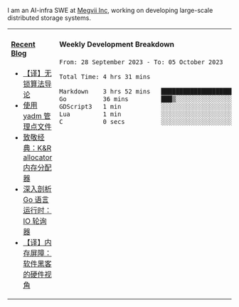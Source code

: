 I am an AI-infra SWE at [Megvii Inc](https://en.megvii.com/), working on developing large-scale distributed storage systems.

<table width="960px">
<tr>
<td valign="top" width="50%">

#### <a href="https://www.kongjun18.me" target="_blank">Recent Blog</a>

<!-- BLOG-POST-LIST:START -->
- [【译】无锁算法导论](https://kongjun18.github.io/posts/2023/07/14/)
- [使用 yadm 管理点文件](https://kongjun18.github.io/posts/2023/04/07/)
- [致敬经典：K&amp;R allocator 内存分配器](https://kongjun18.github.io/posts/2022/12/12/)
- [深入剖析 Go 语言运行时：IO 轮询器](https://kongjun18.github.io/posts/2022/11/21/)
- [【译】内存屏障：软件黑客的硬件视角](https://kongjun18.github.io/posts/2022/11/03/)
<!-- BLOG-POST-LIST:END -->

</td>
<td valign="top" width="50%">

#### Weekly Development Breakdown

<!--START_SECTION:waka-->

```txt
From: 28 September 2023 - To: 05 October 2023

Total Time: 4 hrs 31 mins

Markdown    3 hrs 52 mins   █████████████████████▒░░░   85.34 %
Go          36 mins         ███▒░░░░░░░░░░░░░░░░░░░░░   13.54 %
GDScript3   1 min           ░░░░░░░░░░░░░░░░░░░░░░░░░   00.54 %
Lua         1 min           ░░░░░░░░░░░░░░░░░░░░░░░░░   00.37 %
C           0 secs          ░░░░░░░░░░░░░░░░░░░░░░░░░   00.21 %
```

<!--END_SECTION:waka-->
</td>
</tr>

</table>
